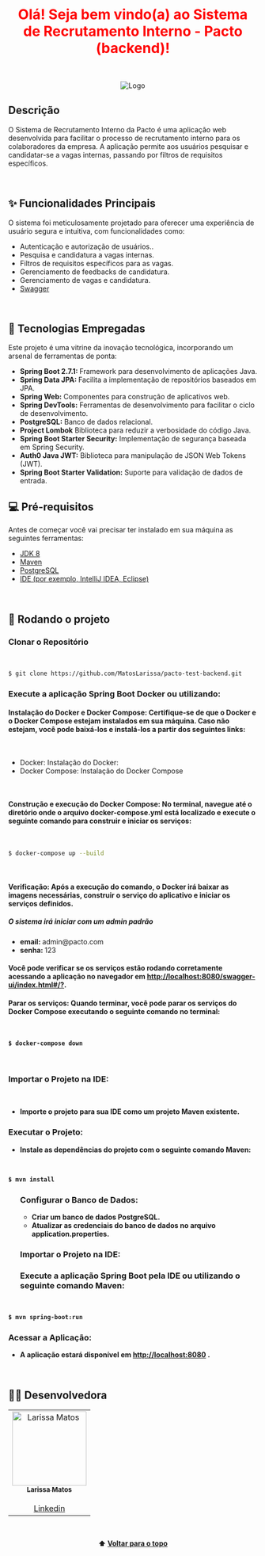 <h1 align="center" style="color:#069bfb;">
  <span style="color:red;">Olá! Seja bem vindo(a) ao Sistema de Recrutamento Interno - Pacto (backend)!</span>
</h1>
<br />

<p align="center">
  <img src="https://i.giphy.com/hkn6aDCzKWA33TMBPq.webp" alt="Logo">
</p>
<h2>Descrição</h2>

<p>O Sistema de Recrutamento Interno da Pacto é uma aplicação web desenvolvida para facilitar o processo de recrutamento interno para os colaboradores da empresa. A aplicação permite aos usuários pesquisar e candidatar-se a vagas internas, passando por filtros de requisitos específicos.</p>
<br />

<h2>✨ Funcionalidades Principais</h2>

<p>O sistema foi meticulosamente projetado para oferecer uma experiência de usuário segura e intuitiva, com funcionalidades como:</p>

<ul>
  <li>Autenticação e autorização de usuários..</li>
  <li>Pesquisa e candidatura a vagas internas.</li>
  <li>Filtros de requisitos específicos para as vagas.</li>
  <li>Gerenciamento de feedbacks de candidatura.</li>
  <li>Gerenciamento de vagas e candidatura.</li>
<li> <a href="http://localhost:8080/swagger-ui/index.html" target="_blank">Swagger</a></li>

</ul>

<br />

<h2>🚀 Tecnologias Empregadas</h2>

<p>Este projeto é uma vitrine da inovação tecnológica, incorporando um arsenal de ferramentas de ponta:</p>

<ul>
    <li><strong>Spring Boot 2.7.1: </strong> Framework para desenvolvimento de aplicações Java.</li>
    <li><strong>Spring Data JPA: </strong> Facilita a implementação de repositórios baseados em JPA.</li>
    <li><strong>Spring Web:</strong> Componentes para construção de aplicativos web.</li>
    <li><strong>Spring DevTools:</strong> Ferramentas de desenvolvimento para facilitar o ciclo de desenvolvimento.</li>
    <li><strong>PostgreSQL:</strong> Banco de dados relacional.</li>
    <li><strong>Project Lombok</strong> Biblioteca para reduzir a verbosidade do código Java.</li>
    <li><strong>Spring Boot Starter Security:</strong> Implementação de segurança baseada em Spring Security.</li>
    <li><strong>Auth0 Java JWT:</strong> Biblioteca para manipulação de JSON Web Tokens (JWT).</li>
    <li><strong>Spring Boot Starter Validation:</strong> Suporte para validação de dados de entrada.</li>
</ul>

<h2>💻 Pré-requisitos</h2>

<p>Antes de começar você vai precisar ter instalado em sua máquina as seguintes ferramentas:

<ul>
  <li> <a href="https://www.oracle.com/java/technologies/javase/javase8-archive-downloads.html" target="_blank">JDK 8</a></li>
  <li> <a href="https://maven.apache.org/download.cgi?" target="_blank">Maven</a></li>
  <li> <a href="https://www.postgresql.org/download/" target="_blank">PostgreSQL</a></li>
  <li> <a href="https://www.jetbrains.com/idea/download/?fromIDE=&section=windows" target="_blank">IDE (por exemplo, IntelliJ IDEA, Eclipse)</a></li>
</ul>


<br />

<h2>🚀 Rodando o projeto</h2>

<h3>Clonar o Repositório</h3>
<br />

```bash
$ git clone https://github.com/MatosLarissa/pacto-test-backend.git
```
<h3>Execute a aplicação Spring Boot Docker ou utilizando:</h3>

<h4>
Instalação do Docker e Docker Compose: Certifique-se de que o Docker e o Docker Compose estejam instalados em sua máquina. Caso não estejam, você pode baixá-los e instalá-los a partir dos seguintes links:
</h4>

<br />

<ul>
  <li>Docker: Instalação do Docker:</li>
  <li>Docker Compose: Instalação do Docker Compose</li>
</ul>

<br />

<h4>Construção e execução do Docker Compose: No terminal, navegue até o diretório onde o arquivo docker-compose.yml está localizado e execute o seguinte comando para construir e iniciar os serviços:</h4>

<br />

```bash
$ docker-compose up --build
```

<br />
<h4>
Verificação: Após a execução do comando, o Docker irá baixar as imagens necessárias, construir o serviço do aplicativo e iniciar os serviços definidos.
</h4>
<h5> 
O sistema irá iniciar com um admin padrão
</h5>
<ul>
  <li> <b> email: </b> admin@pacto.com</li>
  <li> <b> senha: </b> 123</li>
</ul>

<h4> 
 Você pode verificar se os serviços estão rodando corretamente acessando a aplicação no navegador em <strong><a href="http://localhost:8080/swagger-ui/index.html" target="_blank">http://localhost:8080/swagger-ui/index.html#/?</a>. </h4>

<h4>Parar os serviços: Quando terminar, você pode parar os serviços do Docker Compose executando o seguinte comando no terminal:</h4>

<br />

```bash
$ docker-compose down
```
<br />

<h3>Importar o Projeto na IDE:</h3>
<br />
<ul>
  <li>Importe o projeto para sua IDE como um projeto Maven existente.</li>
</ul>
<h3>Executar o Projeto:</h3>
<ul>
  <li>Instale as dependências do projeto com o seguinte comando Maven:</li>
</ul>
<br />

```bash
$ mvn install
```
<ul>

<h3>Configurar o Banco de Dados:</h3>
<ul>
  <li>Criar um banco de dados PostgreSQL.</li>
  <li>Atualizar as credenciais do banco de dados no arquivo <b> application.properties</b>.</li>
</ul>

<h3>Importar o Projeto na IDE:</h3>
  <h3>Execute a aplicação Spring Boot pela IDE ou utilizando o seguinte comando Maven:</h3>
</ul>
<br />

```bash
$ mvn spring-boot:run
```

<h3>Acessar a Aplicação:</h3>
<ul>
  <li>A aplicação estará disponível em <strong><a href="http://localhost:8080" target="_blank">http://localhost:8080</a> <strong>.</li>
</ul>


<br />
<h2>🧑‍💻 Desenvolvedora</h2>
<table align="center">
  <tr>
     <td align="center"><a href="https://github.com/MatosLarissa" target="_blank">
      <img src="https://avatars.githubusercontent.com/u/63737673?v=4" width="150px" alt="Larissa Matos"/>
      <br />
      <sub><b>Larissa Matos</b></sub><br/><br/>
      <sub><a href="https://www.linkedin.com/in/larissa-matos-b5aa93127/" target="_blank">Linkedin</a></sub>
      <br />
    </td>
  </tr>
</table>
<br />
<p align="center">
  ⬆️ <a href="#top">Voltar para o topo</a>
</p>
